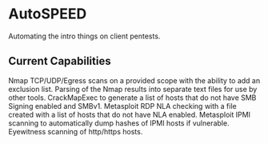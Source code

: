 # AutoSPEED
Automating the intro things on client pentests.

## Current Capabilities
Nmap TCP/UDP/Egress scans on a provided scope with the ability to add an exclusion list.
Parsing of the Nmap results into separate text files for use by other tools.
CrackMapExec to generate a list of hosts that do not have SMB Signing enabled and SMBv1.
Metasploit RDP NLA checking with a file created with a list of hosts that do not have NLA enabled.
Metasploit IPMI scanning to automatically dump hashes of IPMI hosts if vulnerable.
Eyewitness scanning of http/https hosts.
